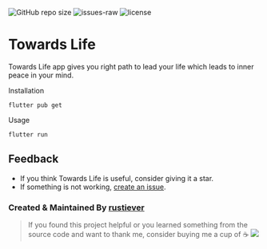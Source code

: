 ![GitHub repo size](https://img.shields.io/github/repo-size/rustiever/TowardsLife)
![issues-raw](https://img.shields.io/github/issues-raw/rustiever/TowardsLife)
![license](https://img.shields.io/github/license/rustiever/TowardsLife)


# Towards Life

Towards Life app gives you right path to lead your life which leads to inner peace in your mind. 

Installation

```
flutter pub get
```
Usage 

```
flutter run
```

## Feedback

- If you think Towards Life is useful, consider giving it a star.
- If something is not working, [create an
  issue](https://github.com/neoclide/TowardsLife/issues/new).

### Created & Maintained By [rustiever](https://github.com/rustiever)

> If you found this project helpful or you learned something from the source code and want to thank me, consider buying me a cup of :coffee:
> <img src="https://user-images.githubusercontent.com/60929919/91326805-62891e80-e7e2-11ea-9af1-df83e17e1233.jpeg">
